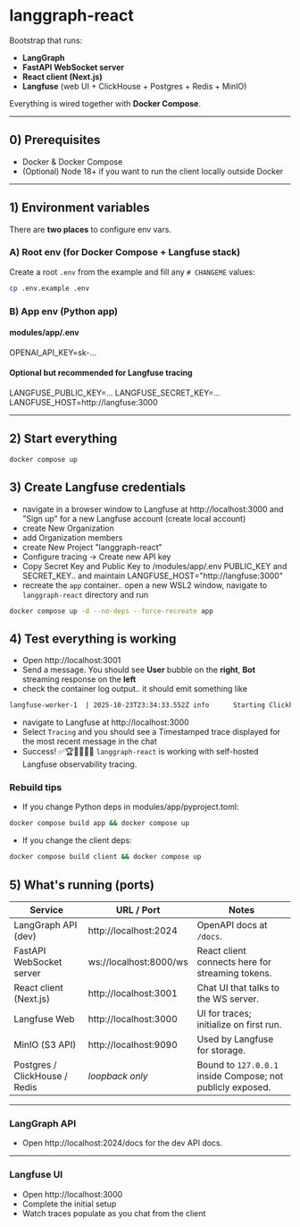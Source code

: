 # langgraph-react

Bootstrap that runs:

- **LangGraph**
- **FastAPI WebSocket server**
- **React client (Next.js)**
- **Langfuse** (web UI + ClickHouse + Postgres + Redis + MinIO)

Everything is wired together with **Docker Compose**.

---

## 0) Prerequisites

- Docker & Docker Compose
- (Optional) Node 18+ if you want to run the client locally outside Docker

---

## 1) Environment variables

There are **two places** to configure env vars.

### A) Root env (for Docker Compose + Langfuse stack)

Create a root `.env` from the example and fill any `# CHANGEME` values:

```bash
cp .env.example .env
```

### B) App env (Python app)

#### modules/app/.env

OPENAI_API_KEY=sk-...

#### Optional but recommended for Langfuse tracing

LANGFUSE_PUBLIC_KEY=...
LANGFUSE_SECRET_KEY=...
LANGFUSE_HOST=http://langfuse:3000

---

## 2) Start everything

```bash
docker compose up
```

## 3) Create Langfuse credentials

- navigate in a browser window to Langfuse at http://localhost:3000 and "Sign up" for a new Langfuse account (create local account)
- create New Organization
- add Organization members
- create New Project "langgraph-react"
- Configure tracing -> Create new API key
- Copy Secret Key and Public Key to /modules/app/.env PUBLIC_KEY and SECRET_KEY.. and maintain LANGFUSE_HOST="http://langfuse:3000"
- recreate the `app` container.. open a new WSL2 window, navigate to `langgraph-react` directory and run

```bash
docker compose up -d --no-deps --force-recreate app
```

## 4) Test everything is working

- Open http://localhost:3001
- Send a message. You should see **User** bubble on the **right**, **Bot** streaming response on the **left**
- check the container log output.. it should emit something like

```bash
langfuse-worker-1  | 2025-10-23T23:34:33.552Z info      Starting ClickhouseWriter. Max interval: 1000 ms, Max batch size: 1000
```

- navigate to Langfuse at http://localhost:3000
- Select `Tracing` and you should see a Timestamped trace displayed for the most recent message in the chat
- Success! ✅🏆🎯💯🚀🎯 `langgraph-react` is working with self-hosted Langfuse observability tracing.

### Rebuild tips

- If you change Python deps in modules/app/pyproject.toml:

```bash
docker compose build app && docker compose up
```

- If you change the client deps:

```bash
docker compose build client && docker compose up
```

## 5) What's running (ports)

| Service                       | URL / Port             | Notes                                                      |
| ----------------------------- | ---------------------- | ---------------------------------------------------------- |
| LangGraph API (dev)           | http://localhost:2024  | OpenAPI docs at `/docs`.                                   |
| FastAPI WebSocket server      | ws://localhost:8000/ws | React client connects here for streaming tokens.           |
| React client (Next.js)        | http://localhost:3001  | Chat UI that talks to the WS server.                       |
| Langfuse Web                  | http://localhost:3000  | UI for traces; initialize on first run.                    |
| MinIO (S3 API)                | http://localhost:9090  | Used by Langfuse for storage.                              |
| Postgres / ClickHouse / Redis | _loopback only_        | Bound to `127.0.0.1` inside Compose; not publicly exposed. |

---

### LangGraph API

- Open http://localhost:2024/docs for the dev API docs.

---

### Langfuse UI

- Open http://localhost:3000
- Complete the initial setup
- Watch traces populate as you chat from the client
